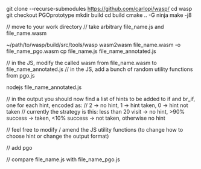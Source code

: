 git clone --recurse-submodules https://github.com/carlopi/wasp/
cd wasp
git checkout PGOprototype
mkdir build
cd build
cmake .. -G ninja
make -j8

// move to your work directory
// take arbitrary file_name.js and file_name.wasm

~/path/to/wasp/build/src/tools/wasp wasm2wasm file_name.wasm -o file_name_pgo.wasm
cp file_name.js file_name_annotated.js

// in the JS, modify the called wasm from file_name.wasm to file_name_annotated.js
// in the JS, add a bunch of random utility functions from pgo.js

nodejs file_name_annotated.js

// in the output you should now find a list of hints to be added to if and br_if, one for each hint, encoded as:
// 2 -> no hint, 1 -> hint taken, 0 -> hint not taken
// currently the strategy is this: less than 20 visit -> no hint, >90% success -> taken, <10% success -> not taken, otherwise no hint

// feel free to modify / amend the JS utility functions (to change how to choose hint or change the output format)

// add pgo

// compare file_name.js with file_name_pgo.js
